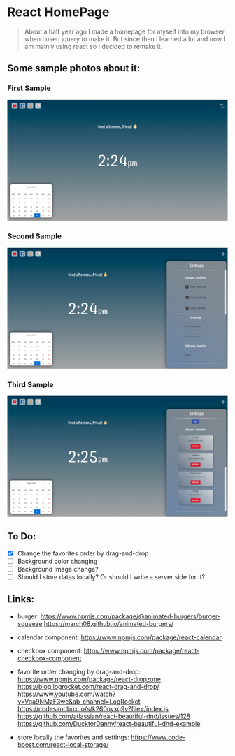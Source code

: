 # React HomePage

> About a half year ago I made a homepage for myself into my browser when I used jquery to make it. But since then I learned a lot and now I am mainly using react so I decided to remake it.

## Some sample photos about it:

### First Sample

![sample1](./client/sample_photos/sample1.png)

### Second Sample

![sample1](./client/sample_photos/sample2.png)

### Third Sample

![sample1](./client/sample_photos/sample3.png)

## To Do:

* [x] Change the favorites order by drag-and-drop
* [ ] Background color changing
* [ ] Background Image change?
* [ ] Should I store datas locally? Or should I write a server side for it?

## Links:

* burger:
   https://www.npmjs.com/package/@animated-burgers/burger-squeeze
   https://march08.github.io/animated-burgers/

* calendar component: https://www.npmjs.com/package/react-calendar

* checkbox component: https://www.npmjs.com/package/react-checkbox-component

* favorite order changing by drag-and-drop:
   https://www.npmjs.com/package/react-dropzone
   https://blog.logrocket.com/react-drag-and-drop/
   https://www.youtube.com/watch?v=Vqa9NMzF3wc&ab_channel=LogRocket
   https://codesandbox.io/s/k260nyxq9v?file=/index.js
   https://github.com/atlassian/react-beautiful-dnd/issues/128
   https://github.com/DucktorDanny/react-beautiful-dnd-example

* store locally the favorites and settings: https://www.code-boost.com/react-local-storage/
